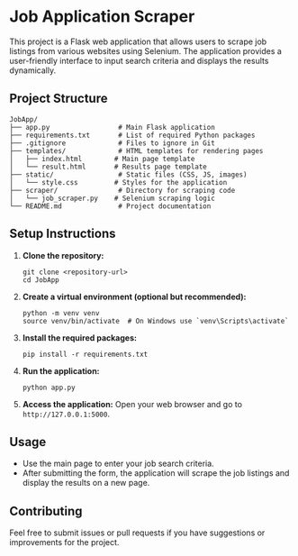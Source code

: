 # Job Application Scraper

This project is a Flask web application that allows users to scrape job listings from various websites using Selenium. The application provides a user-friendly interface to input search criteria and displays the results dynamically.

## Project Structure

```
JobApp/
├── app.py                 # Main Flask application
├── requirements.txt       # List of required Python packages
├── .gitignore             # Files to ignore in Git
├── templates/             # HTML templates for rendering pages
│   ├── index.html        # Main page template
│   └── result.html       # Results page template
├── static/                # Static files (CSS, JS, images)
│   └── style.css         # Styles for the application
├── scraper/               # Directory for scraping code
│   └── job_scraper.py    # Selenium scraping logic
└── README.md              # Project documentation
```

## Setup Instructions

1. **Clone the repository:**
   ```
   git clone <repository-url>
   cd JobApp
   ```

2. **Create a virtual environment (optional but recommended):**
   ```
   python -m venv venv
   source venv/bin/activate  # On Windows use `venv\Scripts\activate`
   ```

3. **Install the required packages:**
   ```
   pip install -r requirements.txt
   ```

4. **Run the application:**
   ```
   python app.py
   ```

5. **Access the application:**
   Open your web browser and go to `http://127.0.0.1:5000`.

## Usage

- Use the main page to enter your job search criteria.
- After submitting the form, the application will scrape the job listings and display the results on a new page.

## Contributing

Feel free to submit issues or pull requests if you have suggestions or improvements for the project.
